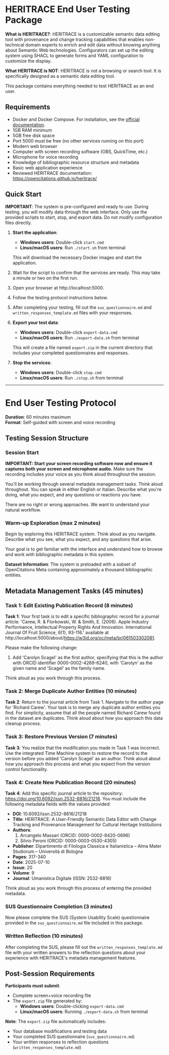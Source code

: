 # HERITRACE End User Testing Package

**What is HERITRACE?**: HERITRACE is a customizable semantic data editing tool with provenance and change tracking capabilities that enables non-technical domain experts to enrich and edit data without knowing anything about Semantic Web technologies. Configurators can set up the editing system using SHACL to generate forms and YAML configuration to customize the display.

**What HERITRACE is NOT**: HERITRACE is not a browsing or search tool. It is specifically designed as a semantic data editing tool.

This package contains everything needed to test HERITRACE as an end user.

## Requirements

- Docker and Docker Compose. For installation, see the <a href="https://docs.docker.com/get-docker/" target="_blank">official documentation</a>.
- 1GB RAM minimum
- 5GB free disk space
- Port 5000 must be free (no other services running on this port)
- Modern web browser
- Computer with screen recording software (OBS, QuickTime, etc.)
- Microphone for voice recording
- Knowledge of bibliographic resource structure and metadata
- Basic web application experience
- Reviewed HERITRACE documentation: https://opencitations.github.io/heritrace/

## Quick Start

**IMPORTANT**: The system is pre-configured and ready to use. During testing, you will modify data through the web interface. Only use the provided scripts to start, stop, and export data. Do not modify configuration files directly.

1.  **Start the application**:
    - **Windows users**: Double-click `start.cmd`
    - **Linux/macOS users**: Run `./start.sh` from terminal
    
    This will download the necessary Docker images and start the application.
2.  Wait for the script to confirm that the services are ready. This may take a minute or two on the first run.
3.  Open your browser at http://localhost:5000.
4.  Follow the testing protocol instructions below.
5.  After completing your testing, fill out the `sus_questionnaire.md` and `written_responses_template.md` files with your responses.
6.  **Export your test data**:
    - **Windows users**: Double-click `export-data.cmd`
    - **Linux/macOS users**: Run `./export-data.sh` from terminal
    
    This will create a file named `export.zip` in the current directory that includes your completed questionnaires and responses.
7.  **Stop the services**:
    - **Windows users**: Double-click `stop.cmd`
    - **Linux/macOS users**: Run `./stop.sh` from terminal

---

# End User Testing Protocol

**Duration**: 60 minutes maximum  
**Format**: Self-guided with screen and voice recording

## Testing Session Structure

### **Session Start**

**IMPORTANT: Start your screen recording software now and ensure it captures both your screen and microphone audio.** Make sure the recording includes your voice as you think aloud throughout the session.

You'll be working through several metadata management tasks. Think aloud throughout. You can speak in either English or Italian. Describe what you're doing, what you expect, and any questions or reactions you have.

There are no right or wrong approaches. We want to understand your natural workflow.

### **Warm-up Exploration (max 2 minutes)**

Begin by exploring this HERITRACE system. Think aloud as you navigate. Describe what you see, what you expect, and any questions that arise.

Your goal is to get familiar with the interface and understand how to browse and work with bibliographic metadata in this system.

**Dataset Information**: The system is preloaded with a subset of OpenCitations Meta containing approximately a thousand bibliographic entities.

## Metadata Management Tasks (45 minutes)

### Task 1: Edit Existing Publication Record (8 minutes)

**Task 1**: Your first task is to edit a specific bibliographic record for a journal article: 'Carew, R. & Florkowski, W. & Smith, E. (2006). Apple Industry Performance, Intellectual Property Rights And Innovation. International Journal Of Fruit Science, 6(1), 93-116.' available at http://localhost:5000/about/https://w3id.org/oc/meta/br/061503302081.

Please make the following change:
1. Add 'Carolyn Scagel' as the first author, specifying that this is the author with ORCID identifier 0000-0002-4269-6240, with 'Carolyn' as the given name and 'Scagel' as the family name.

Think aloud as you work through this process.

### Task 2: Merge Duplicate Author Entities (10 minutes)

**Task 2**: Return to the journal article from Task 1. Navigate to the author page for 'Richard Carew'. Your task is to merge any duplicate author entities you find. For simplicity, assume that all the people named Richard Carew found in the dataset are duplicates. Think aloud about how you approach this data cleanup process.

### Task 3: Restore Previous Version (7 minutes)

**Task 3**: You realize that the modification you made in Task 1 was incorrect. Use the integrated Time Machine system to restore the record to the version before you added 'Carolyn Scagel' as an author. Think aloud about how you approach this process and what you expect from the version control functionality.

### Task 4: Create New Publication Record (20 minutes)

**Task 4**: Add this specific journal article to the repository: https://doi.org/10.6092/issn.2532-8816/21218. You must include the following metadata fields with the values provided:

- **DOI**: 10.6092/issn.2532-8816/21218
- **Title**: HERITRACE: A User-Friendly Semantic Data Editor with Change Tracking and Provenance Management for Cultural Heritage Institutions
- **Authors**: 
  1. Arcangelo Massari (ORCID: 0000-0002-8420-0696)
  2. Silvio Peroni (ORCID: 0000-0003-0530-4305)
- **Publisher**: Dipartimento di Filologia Classica e Italianistica – Alma Mater Studiorum – Università di Bologna
- **Pages**: 317-340
- **Date**: 2025-07-10
- **Issue**: 20
- **Volume**: 9
- **Journal**: Umanistica Digitale (ISSN: 2532-8816)

Think aloud as you work through this process of entering the provided metadata.

### **SUS Questionnaire Completion (3 minutes)**

Now please complete the SUS (System Usability Scale) questionnaire provided in the `sus_questionnaire.md` file included in this package.

### **Written Reflection (10 minutes)**

After completing the SUS, please fill out the `written_responses_template.md` file with your written answers to the reflection questions about your experience with HERITRACE's metadata management features.

## Post-Session Requirements

**Participants must submit**:
- Complete screen+voice recording file
- The `export.zip` file generated by:
  - **Windows users**: Double-clicking `export-data.cmd`
  - **Linux/macOS users**: Running `./export-data.sh` from terminal

**Note**: The `export.zip` file automatically includes:
- Your database modifications and testing data
- Your completed SUS questionnaire (`sus_questionnaire.md`)
- Your written responses to reflection questions (`written_responses_template.md`)